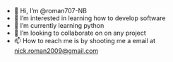 - 👋 Hi, I’m @roman707-NB
- 👀 I’m interested in learning how to develop software
- 🌱 I’m currently learning python 
- 💞️ I’m looking to collaborate on on any project 
- 📫 How to reach me is by shooting me a email at nick.roman2009@gmail.com

<!---
roman707-NB/roman707-NB is a ✨ special ✨ repository because its `README.md` (this file) appears on your GitHub profile.
You can click the Preview link to take a look at your changes.
--->
